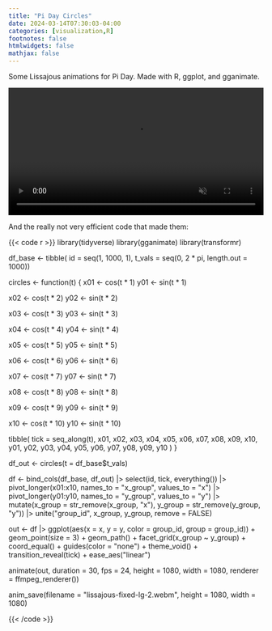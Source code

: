 ```yaml
---
title: "Pi Day Circles"
date: 2024-03-14T07:30:03-04:00
categories: [visualization,R]
footnotes: false
htmlwidgets: false
mathjax: false
---
```


Some Lissajous animations for Pi Day. Made with R, ggplot, and gganimate.

<video autoplay loop muted playsinline controls="true" width = "100%">
    <source src="./lissajous-fixed-lg-2.mp4" type="video/mp4">
    <source src="./lissajous-fixed-lg-2.mov" type="video/mov">
    <source src="./lissajous-fixed-lg-2.webm" type="video/webm">
</video>


And the really not very efficient code that made them:

{{< code r >}}
library(tidyverse)
library(gganimate)
library(transformr)

df_base <- tibble(
  id = seq(1, 1000, 1),
  t_vals = seq(0, 2 * pi, length.out = 1000))


circles <- function(t) {
  x01 <- cos(t * 1)
  y01 <- sin(t * 1)

  x02 <- cos(t * 2)
  y02 <- sin(t * 2)

  x03 <- cos(t * 3)
  y03 <- sin(t * 3)

  x04 <- cos(t * 4)
  y04 <- sin(t * 4)

  x05 <- cos(t * 5)
  y05 <- sin(t * 5)

  x06 <- cos(t * 6)
  y06 <- sin(t * 6)

  x07 <- cos(t * 7)
  y07 <- sin(t * 7)

  x08 <- cos(t * 8)
  y08 <- sin(t * 8)

  x09 <- cos(t * 9)
  y09 <- sin(t * 9)

  x10 <- cos(t * 10)
  y10 <- sin(t * 10)


  tibble(
    tick = seq_along(t),
    x01, x02, x03, x04, x05, x06, x07, x08, x09, x10,
    y01, y02, y03, y04, y05, y06, y07, y08, y09, y10
    )
}

df_out <- circles(t = df_base$t_vals)

df <- bind_cols(df_base, df_out) |>
  select(id, tick, everything()) |>
  pivot_longer(x01:x10, names_to = "x_group", values_to = "x") |>
  pivot_longer(y01:y10, names_to = "y_group", values_to = "y") |>
  mutate(x_group = str_remove(x_group, "x"),
         y_group = str_remove(y_group, "y")) |>
  unite("group_id", x_group, y_group, remove = FALSE)

out <- df |>
  ggplot(aes(x = x, y = y, color = group_id, group = group_id)) +
  geom_point(size = 3) +
  geom_path() +
  facet_grid(x_group ~ y_group) +
  coord_equal() +
  guides(color = "none") +
  theme_void() +
  transition_reveal(tick) +
  ease_aes("linear")



animate(out, duration = 30, fps = 24, height = 1080, width = 1080,
        renderer = ffmpeg_renderer())

anim_save(filename = "lissajous-fixed-lg-2.webm",
          height = 1080, width = 1080)

{{< /code >}}
